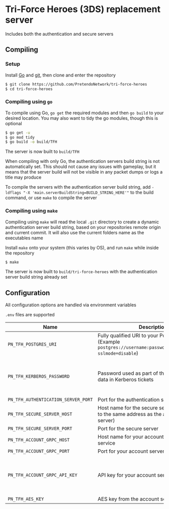 # Tri-Force Heroes (3DS) replacement server
Includes both the authentication and secure servers

## Compiling

### Setup
Install [Go](https://go.dev/doc/install) and [git](https://git-scm.com/downloads), then clone and enter the repository

```bash
$ git clone https://github.com/PretendoNetwork/tri-force-heroes
$ cd tri-force-heroes
```

### Compiling using `go`
To compile using Go, `go get` the required modules and then `go build` to your desired location. You may also want to tidy the go modules, though this is optional

```bash
$ go get -u
$ go mod tidy
$ go build -o build/TFH
```

The server is now built to `build/TFH`

When compiling with only Go, the authentication servers build string is not automatically set. This should not cause any issues with gameplay, but it means that the server build will not be visible in any packet dumps or logs a title may produce

To compile the servers with the authentication server build string, add `-ldflags "-X 'main.serverBuildString=BUILD_STRING_HERE'"` to the build command, or use `make` to compile the server

### Compiling using `make`
Compiling using `make` will read the local `.git` directory to create a dynamic authentication server build string, based on your repositories remote origin and current commit. It will also use the current folders name as the executables name

Install `make` onto your system (this varies by OS), and run `make` while inside the repository

```bash
$ make
```

The server is now built to `build/tri-force-heroes` with the authentication server build string already set

## Configuration
All configuration options are handled via environment variables

`.env` files are supported

| Name                                    | Description                                                                                                            | Required                                      |
|-----------------------------------------|------------------------------------------------------------------------------------------------------------------------|-----------------------------------------------|
| `PN_TFH_POSTGRES_URI`               | Fully qualified URI to your Postgres server (Example `postgres://username:password@localhost/TFH?sslmode=disable`) | Yes                                           |
| `PN_TFH_KERBEROS_PASSWORD`          | Password used as part of the internal server data in Kerberos tickets                                                  | No (Default password `password` will be used) |
| `PN_TFH_AUTHENTICATION_SERVER_PORT` | Port for the authentication server                                                                                     | Yes                                           |
| `PN_TFH_SECURE_SERVER_HOST`         | Host name for the secure server (should point to the same address as the authentication server)                        | Yes                                           |
| `PN_TFH_SECURE_SERVER_PORT`         | Port for the secure server                                                                                             | Yes                                           |
| `PN_TFH_ACCOUNT_GRPC_HOST`          | Host name for your account server gRPC service                                                                         | Yes                                           |
| `PN_TFH_ACCOUNT_GRPC_PORT`          | Port for your account server gRPC service                                                                              | Yes                                           |
| `PN_TFH_ACCOUNT_GRPC_API_KEY`       | API key for your account server gRPC service                                                                           | No (Assumed to be an open gRPC API)           |
| `PN_TFH_AES_KEY`                    | AES key from the account server                                                                                        | Yes                                           |